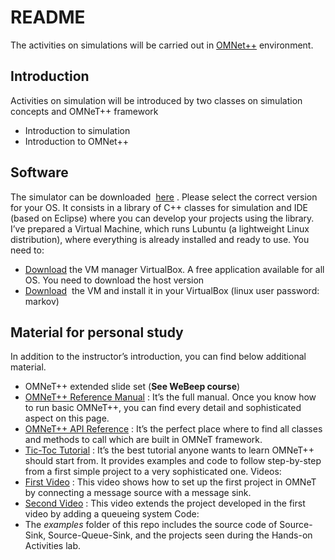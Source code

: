 # README
The activities on simulations will be carried out in  [OMNet++](https://omnetpp.org/)  environment.
## Introduction
Activities on simulation will be introduced by two classes on simulation concepts and OMNeT++ framework
* Introduction to simulation 
* Introduction to OMNet++ 
## Software
The simulator can be downloaded  [here](https://omnetpp.org/download/) . Please select the correct version for your OS. It consists in a library of C++ classes for simulation and IDE (based on Eclipse) where you can develop your projects using the library.
I’ve prepared a Virtual Machine, which runs Lubuntu (a lightweight Linux distribution), where everything is already installed and ready to use. You need to:
*  [Download](https://www.virtualbox.org)  the VM manager VirtualBox. A free application available for all OS. You need to download the host version
*  [Download](https://polimi365-my.sharepoint.com/:u:/g/personal/10511372_polimi_it/EZzdyxwRY7tLhJx3GhH-CtcB4aDvNQClG9WshneY4pGUeg?e=Vo1BRN)  the VM and install it in your VirtualBox (linux user password: markov)
## Material for personal study
In addition to the instructor’s introduction, you can find below additional material.
* OMNeT++ extended slide set (**See WeBeep course**)
*  [OMNeT++ Reference Manual](https://doc.omnetpp.org/omnetpp/manual/) : It’s the full manual. Once you know how to run basic OMNeT++, you can find every detail and sophisticated aspect on this page.
*  [OMNeT++ API Reference](https://doc.omnetpp.org/omnetpp/api/index.html) : It’s the perfect place where to find all classes and methods to call which are built in OMNeT framework.
*  [Tic-Toc Tutorial](https://docs.omnetpp.org/tutorials/tictoc/) : It’s the best tutorial anyone wants to learn OMNeT++ should start from. It provides examples and code to follow step-by-step from a first simple project to a very sophisticated one.
Videos:
*  [First Video](https://youtu.be/kJ8ZK5uyFmY) : This video shows how to set up the first project in OMNeT by connecting a message source with a message sink.
*  [Second Video](https://youtu.be/zx2nyJyVEgk) : This video extends the project developed in the first video by adding a queueing system
Code:
* The _examples_ folder of this repo includes the source code of Source-Sink, Source-Queue-Sink, and the projects seen during the Hands-on Activities lab.

